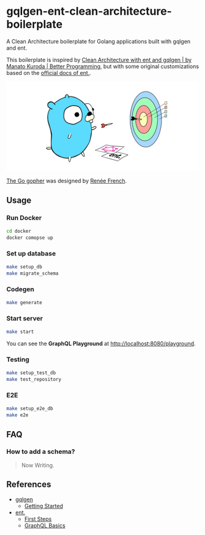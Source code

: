 # gqlgen-ent-clean-architecture-boilerplate

A Clean Architecture boilerplate for Golang applications built with gqlgen and ent.

This boilerplate is inspired by [Clean Architecture with ent and gqlgen \| by Manato Kuroda \| Better Programming](https://betterprogramming.pub/clean-architecture-with-ent-and-gqlgen-a789933a3665), but with some original customizations based on the [official docs of ent.](https://entgo.io/ja/docs/tutorial-todo-gql).

<img src="./assets/logo.png" />

[The Go gopher](https://go.dev/blog/gopher) was designed by [Renée French](https://www.instagram.com/reneefrench/).

## Usage
### Run Docker

```bash
cd docker
docker comopse up
```

### Set up database

```bash
make setup_db
make migrate_schema
```

### Codegen

```bash
make generate
```

### Start server

```bash
make start
```
You can see the **GraphQL Playground** at [http://localhost:8080/playground](http://localhost:8080/playground).

### Testing

```bash
make setup_test_db
make test_repository
```

### E2E

```bash
make setup_e2e_db
make e2e
```

## FAQ
### How to add a schema?
> Now Writing.

## References
* [gqlgen](https://gqlgen.com/)
    * [Getting Started](https://gqlgen.com/getting-started/)
* [ent.](https://entgo.io/)
    * [First Steps](https://entgo.io/docs/tutorial-setup)
    * [GraphQL Basics](https://entgo.io/docs/tutorial-todo-gql)